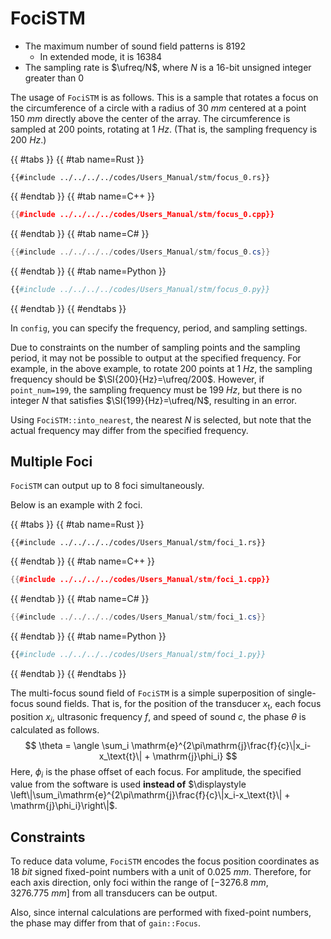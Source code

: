 # FociSTM

- The maximum number of sound field patterns is $8192$
  - In extended mode, it is $16384$
- The sampling rate is $\ufreq/N$, where $N$ is a 16-bit unsigned integer greater than 0

The usage of `FociSTM` is as follows.
This is a sample that rotates a focus on the circumference of a circle with a radius of $\SI{30}{mm}$ centered at a point $\SI{150}{mm}$ directly above the center of the array.
The circumference is sampled at 200 points, rotating at $\SI{1}{Hz}$. (That is, the sampling frequency is $\SI{200}{Hz}$.)

{{ #tabs }}
{{ #tab name=Rust }}
```rust,edition2024
{{#include ../../../../codes/Users_Manual/stm/focus_0.rs}}
```
{{ #endtab }}
{{ #tab name=C++ }}
```cpp
{{#include ../../../../codes/Users_Manual/stm/focus_0.cpp}}
```
{{ #endtab }}
{{ #tab name=C# }}
```cs
{{#include ../../../../codes/Users_Manual/stm/focus_0.cs}}
```
{{ #endtab }}
{{ #tab name=Python }}
```python
{{#include ../../../../codes/Users_Manual/stm/focus_0.py}}
```
{{ #endtab }}
{{ #endtabs }}

In `config`, you can specify the frequency, period, and sampling settings.

Due to constraints on the number of sampling points and the sampling period, it may not be possible to output at the specified frequency.
For example, in the above example, to rotate 200 points at $\SI{1}{Hz}$, the sampling frequency should be $\SI{200}{Hz}=\ufreq/200$.
However, if `point_num=199`, the sampling frequency must be $\SI{199}{Hz}$, but there is no integer $N$ that satisfies $\SI{199}{Hz}=\ufreq/N$, resulting in an error.

Using `FociSTM::into_nearest`, the nearest $N$ is selected, but note that the actual frequency may differ from the specified frequency.

## Multiple Foci

`FociSTM` can output up to 8 foci simultaneously.

Below is an example with 2 foci.

{{ #tabs }}
{{ #tab name=Rust }}
```rust,edition2024
{{#include ../../../../codes/Users_Manual/stm/foci_1.rs}}
```
{{ #endtab }}
{{ #tab name=C++ }}
```cpp
{{#include ../../../../codes/Users_Manual/stm/foci_1.cpp}}
```
{{ #endtab }}
{{ #tab name=C# }}
```cs
{{#include ../../../../codes/Users_Manual/stm/foci_1.cs}}
```
{{ #endtab }}
{{ #tab name=Python }}
```python
{{#include ../../../../codes/Users_Manual/stm/foci_1.py}}
```
{{ #endtab }}
{{ #endtabs }}

The multi-focus sound field of `FociSTM` is a simple superposition of single-focus sound fields.
That is, for the position of the transducer $x_\text{t}$, each focus position $x_i$, ultrasonic frequency $f$, and speed of sound $c$, the phase $\theta$ is calculated as follows.
$$
\theta = \angle \sum_i \mathrm{e}^{2\pi\mathrm{j}\frac{f}{c}\|x_i-x_\text{t}\| + \mathrm{j}\phi_i}
$$
Here, $\phi_i$ is the phase offset of each focus.
For amplitude, the specified value from the software is used **instead of** $\displaystyle \left\|\sum_i\mathrm{e}^{2\pi\mathrm{j}\frac{f}{c}\|x_i-x_\text{t}\| + \mathrm{j}\phi_i}\right\|$.

## Constraints

To reduce data volume, `FociSTM` encodes the focus position coordinates as $\SI{18}{bit}$ signed fixed-point numbers with a unit of $\SI{0.025}{mm}$.
Therefore, for each axis direction, only foci within the range of $[\SI{-3276.8}{mm}, \SI{3276.775}{mm}]$ from all transducers can be output.

Also, since internal calculations are performed with fixed-point numbers, the phase may differ from that of `gain::Focus`.
